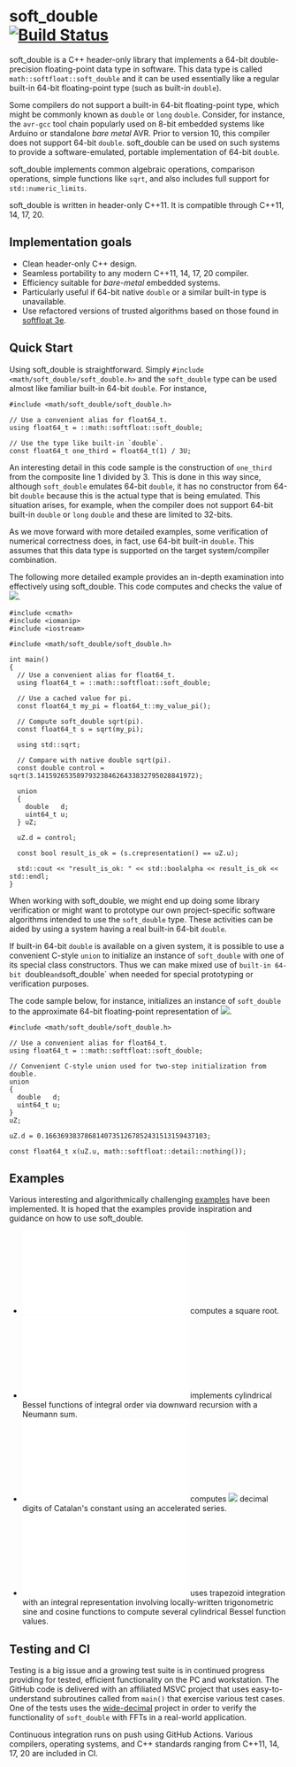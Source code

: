 soft_double\
[![Build Status](https://github.com/ckormanyos/soft_double/actions/workflows/soft_double.yml/badge.svg)](https://github.com/ckormanyos/soft_double/actions)
==================

soft_double is a C++ header-only library that implements
a 64-bit double-precision floating-point data type in software.
This data type is called `math::softfloat::soft_double`
and it can be used essentially like a regular
built-in 64-bit floating-point type (such as built-in `double`).

Some compilers do not support a built-in 64-bit floating-point type,
which might be commonly known as `double` or `long` `double`.
Consider, for instance, the `avr-gcc` tool chain popularly used on
8-bit embedded systems like Arduino or standalone _bare metal_ AVR.
Prior to version 10, this compiler does not support 64-bit `double`.
soft_double can be used on such systems to provide a software-emulated,
portable implementation of 64-bit `double`.

soft_double implements common algebraic operations,
comparison operations, simple functions like `sqrt`,
and also includes full support for `std::numeric_limits`.

soft_double is written in header-only C++11.
It is compatible through C++11, 14, 17, 20.

## Implementation goals

  - Clean header-only C++ design.
  - Seamless portability to any modern C++11, 14, 17, 20 compiler.
  - Efficiency suitable for _bare-metal_ embedded systems.
  - Particularly useful if 64-bit native `double` or a similar built-in type is unavailable.
  - Use refactored versions of trusted algorithms based on those found in [softfloat 3e](https://github.com/ucb-bar/berkeley-softfloat-3).

## Quick Start

Using soft_double is straightforward. Simply `#include <math/soft_double/soft_double.h>` and
the `soft_double` type can be used almost like familiar built-in 64-bit `double`.
For instance,

```
#include <math/soft_double/soft_double.h>

// Use a convenient alias for float64_t.
using float64_t = ::math::softfloat::soft_double;

// Use the type like built-in `double`.
const float64_t one_third = float64_t(1) / 3U;
```

An interesting detail in this code sample is the construction
of `one_third` from the composite line 1 divided by 3.
This is done in this way since, although `soft_double` emulates
64-bit `double`, it has no constructor from 64-bit `double` because
this is the actual type that is being emulated. This
situation arises, for example, when the compiler
does not support 64-bit built-in `double` or `long` `double`
and these are limited to 32-bits.

As we move forward with more detailed examples,
some verification of numerical correctness does,
in fact, use 64-bit built-in `double`. This
assumes that this data type is supported on the
target system/compiler combination.

The following more detailed example provides an in-depth examination
into effectively using soft_double. This code computes and checks the value of
<img src="https://render.githubusercontent.com/render/math?math=\sqrt{\pi}\,\approx\,1.77245385090551602730">.

```
#include <cmath>
#include <iomanip>
#include <iostream>

#include <math/soft_double/soft_double.h>

int main()
{
  // Use a convenient alias for float64_t.
  using float64_t = ::math::softfloat::soft_double;

  // Use a cached value for pi.
  const float64_t my_pi = float64_t::my_value_pi();

  // Compute soft_double sqrt(pi).
  const float64_t s = sqrt(my_pi);

  using std::sqrt;

  // Compare with native double sqrt(pi).
  const double control = sqrt(3.1415926535897932384626433832795028841972);

  union
  {
    double   d;
    uint64_t u;
  } uZ;

  uZ.d = control;

  const bool result_is_ok = (s.crepresentation() == uZ.u);

  std::cout << "result_is_ok: " << std::boolalpha << result_is_ok << std::endl;
}
```

When working with soft_double, we might end up doing some
library verification or might want to prototype
our own project-specific software algorithms intended
to use the `soft_double` type. These activities can be aided
by using a system having a real built-in 64-bit `double`.

If built-in 64-bit `double` is available on a given system,
it is possible to use a convenient C-style `union`
to initialize an instance of `soft_double` with
one of its special class constructors. Thus we can
make mixed use of `built-in 64-bit `double` and `soft_double`
when needed for special prototyping or verification purposes.

The code sample below, for instance, initializes
an instance of `soft_double` to the approximate
64-bit floating-point representation of
<img src="https://render.githubusercontent.com/render/math?math=0.16636938378681407351267852431513159437103">.

```
#include <math/soft_double/soft_double.h>

// Use a convenient alias for float64_t.
using float64_t = ::math::softfloat::soft_double;

// Convenient C-style union used for two-step initialization from double.
union
{
  double   d;
  uint64_t u;
}
uZ;

uZ.d = 0.16636938378681407351267852431513159437103;

const float64_t x(uZ.u, math::softfloat::detail::nothing());
```

## Examples

Various interesting and algorithmically challenging
[examples](./examples) have been implemented.
It is hoped that the examples provide inspiration and guidance on
how to use soft_double.

  - ![`example001_roots_sqrt.cpp`](./examples/example001_roots_sqrt.cpp) computes a square root.
  - ![`example004_bessel_recur.cpp`](./examples/example004_bessel_recur.cpp) implements cylindrical Bessel functions of integral order via downward recursion with a Neumann sum.
  - ![`example007_catalan_series.cpp`](./examples/example007_catalan_series.cpp) computes <img src="https://render.githubusercontent.com/render/math?math=\approx\,15"> decimal digits of Catalan's constant using an accelerated series.
  - ![`example011_trig_trapezoid_integral.cpp`](./examples/example011_trig_trapezoid_integral.cpp) uses trapezoid integration with an integral representation involving locally-written trigonometric sine and cosine functions to compute several cylindrical Bessel function values.

## Testing and CI

Testing is a big issue and a growing test suite is in continued progress providing for tested,
efficient functionality on the PC and workstation. The GitHub code is delivered
with an affiliated MSVC project that uses easy-to-understand subroutines called
from `main()` that exercise various test cases. One of the tests uses
the [wide-decimal](https://github.com/ckormanyos/wide-decimal) project
in order to verify the functionality of `soft_double` with FFTs in a real-world application.

Continuous integration runs on push using GitHub Actions. Various compilers, operating systems,
and C++ standards ranging from C++11, 14, 17, 20 are included in CI.
